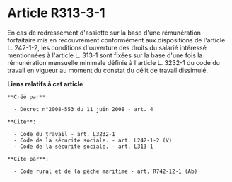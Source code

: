 # Article R313-3-1

En cas de redressement d'assiette sur la base d'une rémunération forfaitaire mis en recouvrement conformément aux
dispositions de l'article L. 242-1-2, les conditions d'ouverture des droits du salarié intéressé mentionnées à l'article L.
313-1 sont fixées sur la base d'une fois la rémunération mensuelle minimale définie à l'article L. 3232-1 du code du travail
en vigueur au moment du constat du délit de travail dissimulé.

**Liens relatifs à cet article**

	**Créé par**:

	  - Décret n°2008-553 du 11 juin 2008 - art. 4

	**Cite**:

	  - Code du travail - art. L3232-1
	  - Code de la sécurité sociale. - art. L242-1-2 (V)
	  - Code de la sécurité sociale. - art. L313-1

	**Cité par**:

	  - Code rural et de la pêche maritime - art. R742-12-1 (Ab)
